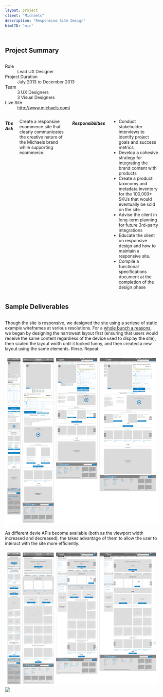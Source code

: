 ```yaml
---
layout: project
client: "Michaels"
description: "Responsive Site Design"
htmlID: "mic"
---
```


<div class="row">
	<div class="small-12 columns">
		<h2>Project Summary</h2>
	</div>
	<div class="small-12 medium-4 large-4 columns">
		<dl>
			<dt>Role</dt>
			<dd>Lead UX Designer</dd>
			<dt>Project Duration</dt>
			<dd>July 2013 to December 2013</dd>
			<dt>Team</dt>
			<dd>
				3 UX Designers<br />
				3 Visual Designers<br />
			</dd>
			<dt>Live Site</dt>
			<dd>
				<a href="http://www.michaels.com/">http://www.michaels.com/</a>
			</dd>
		</dl>
	</div>
	<div class="small-12 medium-8 large-8 columns lede">
		<h5>The Ask</h5>
		<p>
			Create a responsive ecommerce site that clearly communicates the creative nature of the Michaels brand while supporting ecommerce.
		</p>
		<h5>Responsibilities</h5>
		<ul>
			<li>
				Conduct stakeholder interviews to identify project goals and success metrics
			</li>
			<li>
				Develop a cohesive strategy for integrating the brand content with products
			</li>
			<li>
				Create a product taxonomy and metadata inventory for the 100,000+ SKUs that would eventually be sold on the site.
			</li>
			<li>
				Advise the client in long-term planning for future 3rd-party integrations
			</li>
			<li>
				Educate the client on responsive design and how to maintain a responsive site.
			</li>
			<li>
				Compile a functional specifications document at the completion of the design phase
			</li>
		</ul>
	</div>
</div>
<div class="row">
	<div class="small-12 columns">
		<h2>Sample Deliverables</h2>
	</div>
	<div class="large-4 push-8 columns">
		<p>
			Though the site is responsive, we designed the site using a seriese of static example wireframes at various resolutions. For a <a href="http://bradfrostweb.com/blog/post/responsive-strategy/#mobile-first">whole bunch a reasons</a>, we began by designing the narrowest layout first (ensuring that users would receive the same content regardless of the device used to display the site), then scaled the layout width until it looked funny, and then created a new layout using the same elements. Rinse. Repeat.
		</p>
	</div>
	<div class="large-8 pull-4 columns">
		 <a href="/img/mic1.png"><img src="/img/mic1.png" /></a>
	</div>
</div>
<div class="row">
	<div class="large-4 push-8 columns">
		<p>
			As different devie APIs become available (both as the viewport width increased and decreased), the takes advantage of them to allow the user to interact with the site more efficiently.
		</p>
	</div>
	<div class="large-8 pull-4 columns">
		 <a href="/img/mic2.png"><img src="/img/mic2.png" /></a>
	</div>
</div>
<div class="row">
	<div class="large-8 columns end">
		 <a href="http://placekitten.com/1000/420"><img src="http://placekitten.com/1000/420" /></a>
	</div>
</div>